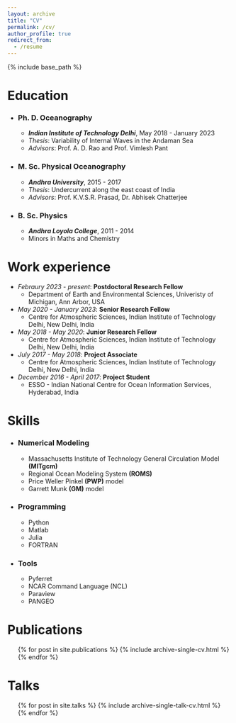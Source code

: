 ```yaml
---
layout: archive
title: "CV"
permalink: /cv/
author_profile: true
redirect_from:
  - /resume
---
```


{% include base_path %}

Education
======
* ### Ph. D. Oceanography 
  * ***Indian Institute of Technology Delhi***, May 2018 - January 2023
  * *Thesis*: Variability of Internal Waves in the Andaman Sea
  * *Advisors*: Prof. A. D. Rao and Prof. Vimlesh Pant
* ### M. Sc. Physical Oceanography
  * ***Andhra University***, 2015 - 2017
  * *Thesis*: Undercurrent along the east coast of India
  * *Advisors*: Prof. K.V.S.R. Prasad, Dr. Abhisek Chatterjee
* ### B. Sc. Physics
  * ***Andhra Loyola College***, 2011 - 2014
  * Minors in Maths and Chemistry

Work experience
======
* *Febraury 2023 - present*: **Postdoctoral Research Fellow**
  * Department of Earth and Environmental Sciences, Univeristy of Michigan, Ann Arbor, USA
* *May 2020 - January 2023*: **Senior Research Fellow**
  * Centre for Atmospheric Sciences, Indian Institute of Technology Delhi, New Delhi, India
* *May 2018 - May 2020*: **Junior Research Fellow**
  * Centre for Atmospheric Sciences, Indian Institute of Technology Delhi, New Delhi, India
* *July 2017 - May 2018*: **Project Associate**
  * Centre for Atmospheric Sciences, Indian Institute of Technology Delhi, New Delhi, India
* *December 2016 - April 2017*: **Project Student**
  * ESSO - Indian National Centre for Ocean Information Services, Hyderabad, India
  
Skills
======
* ### Numerical Modeling
  * Massachusetts Institute of Technology General Circulation Model **(MITgcm)**
  * Regional Ocean Modeling System **(ROMS)**
  * Price Weller Pinkel **(PWP)** model
  * Garrett Munk **(GM)** model
* ### Programming
  * Python
  * Matlab
  * Julia
  * FORTRAN
* ### Tools
  * Pyferret
  * NCAR Command Language (NCL)
  * Paraview
  * PANGEO


Publications
======
  <ul>{% for post in site.publications %}
    {% include archive-single-cv.html %}
  {% endfor %}</ul>
  
Talks
======
  <ul>{% for post in site.talks %}
    {% include archive-single-talk-cv.html %}
  {% endfor %}</ul>
  
<!-- Teaching
======
  <ul>{% for post in site.teaching %}
    {% include archive-single-cv.html %}
  {% endfor %}</ul>
   -->
<!-- Service and leadership
======
* Currently signed in to 43 different slack teams -->
